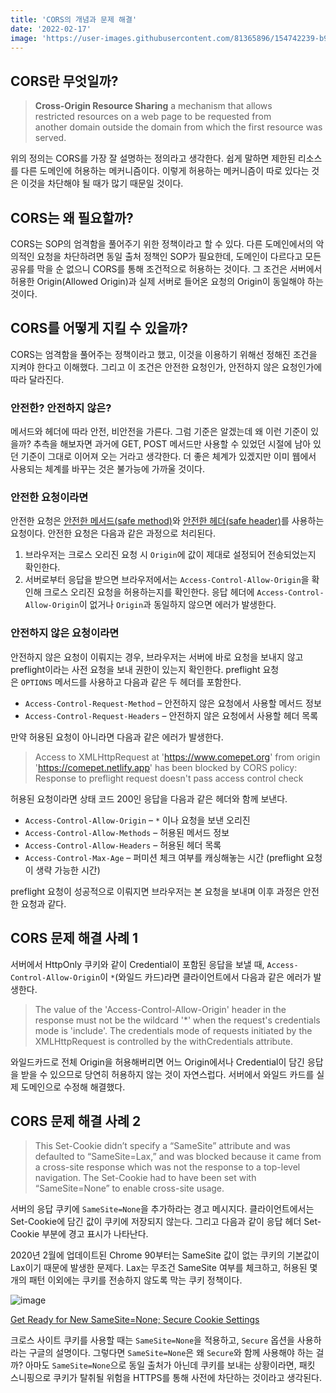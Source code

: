 ```yaml
---
title: 'CORS의 개념과 문제 해결'
date: '2022-02-17'
image: 'https://user-images.githubusercontent.com/81365896/154742239-b9b48c6f-19ba-403f-9d8f-d1388c5a7b91.png'
---
```


## CORS란 무엇일까?

> **Cross-Origin Resource Sharing**
> a mechanism that allows restricted resources on a web page to be requested from another domain outside the domain from which the first resource was served.

위의 정의는 CORS를 가장 잘 설명하는 정의라고 생각한다. 쉽게 말하면 제한된 리소스를 다른 도메인에 허용하는 메커니즘이다. 이렇게 허용하는 메커니즘이 따로 있다는 것은 이것을 차단해야 될 때가 많기 때문일 것이다.

## CORS는 왜 필요할까?

CORS는 SOP의 엄격함을 풀어주기 위한 정책이라고 할 수 있다. 다른 도메인에서의 악의적인 요청을 차단하려면 동일 출처 정책인 SOP가 필요한데, 도메인이 다르다고 모든 공유를 막을 순 없으니 CORS를 통해 조건적으로 허용하는 것이다. 그 조건은 서버에서 허용한 Origin(Allowed Origin)과 실제 서버로 들어온 요청의 Origin이 동일해야 하는 것이다.

## CORS를 어떻게 지킬 수 있을까?

CORS는 엄격함을 풀어주는 정책이라고 했고, 이것을 이용하기 위해선 정해진 조건을 지켜야 한다고 이해했다. 그리고 이 조건은 안전한 요청인가, 안전하지 않은 요청인가에 따라 달라진다.

### 안전한? 안전하지 않은?

메서드와 헤더에 따라 안전, 비안전을 가른다. 그럼 기준은 알겠는데 왜 이런 기준이 있을까? 추측을 해보자면 과거에 GET, POST 메서드만 사용할 수 있었던 시절에 남아 있던 기준이 그대로 이어져 오는 거라고 생각한다. 더 좋은 체계가 있겠지만 이미 웹에서 사용되는 체계를 바꾸는 것은 불가능에 가까울 것이다.

### 안전한 요청이라면

안전한 요청은 [안전한 메서드(safe method)](https://fetch.spec.whatwg.org/#cors-safelisted-method)와 [안전한 헤더(safe header)](https://fetch.spec.whatwg.org/#cors-safelisted-request-header)를 사용하는 요청이다. 안전한 요청은 다음과 같은 과정으로 처리된다.

1. 브라우저는 크로스 오리진 요청 시 `Origin`에 값이 제대로 설정되어 전송되었는지 확인한다.
2. 서버로부터 응답을 받으면 브라우저에서는 `Access-Control-Allow-Origin`을 확인해 크로스 오리진 요청을 허용하는지를 확인한다. 응답 헤더에 `Access-Control-Allow-Origin`이 없거나 `Origin`과 동일하지 않으면 에러가 발생한다.

### 안전하지 않은 요청이라면

안전하지 않은 요청이 이뤄지는 경우, 브라우저는 서버에 바로 요청을 보내지 않고 preflight이라는 사전 요청을 보내 권한이 있는지 확인한다. preflight 요청은 `OPTIONS` 메서드를 사용하고 다음과 같은 두 헤더를 포함한다.

- `Access-Control-Request-Method` – 안전하지 않은 요청에서 사용할 메서드 정보
- `Access-Control-Request-Headers` – 안전하지 않은 요청에서 사용할 헤더 목록

만약 허용된 요청이 아니라면 다음과 같은 에러가 발생한다.

> Access to XMLHttpRequest at 'https://www.comepet.org' from origin 'https://comepet.netlify.app' has been blocked by CORS policy: Response to preflight request doesn't pass access control check

허용된 요청이라면 상태 코드 200인 응답을 다음과 같은 헤더와 함께 보낸다.

- `Access-Control-Allow-Origin` – `*` 이나 요청을 보낸 오리진
- `Access-Control-Allow-Methods` – 허용된 메서드 정보
- `Access-Control-Allow-Headers` – 허용된 헤더 목록
- `Access-Control-Max-Age` – 퍼미션 체크 여부를 캐싱해놓는 시간 (preflight 요청이 생략 가능한 시간)

preflight 요청이 성공적으로 이뤄지면 브라우저는 본 요청을 보내며 이후 과정은 안전한 요청과 같다.

## CORS 문제 해결 사례 1

서버에서 HttpOnly 쿠키와 같이 Credential이 포함된 응답을 보낼 때, `Access-Control-Allow-Origin`이 `*`(와일드 카드)라면 클라이언트에서 다음과 같은 에러가 발생한다.

> The value of the 'Access-Control-Allow-Origin' header in the response must not be the wildcard '\*' when the request's credentials mode is 'include'. The credentials mode of requests initiated by the XMLHttpRequest is controlled by the withCredentials attribute.

와일드카드로 전체 Origin을 허용해버리면 어느 Origin에서나 Credential이 담긴 응답을 받을 수 있으므로 당연히 허용하지 않는 것이 자연스럽다. 서버에서 와일드 카드를 실제 도메인으로 수정해 해결했다.

## CORS 문제 해결 사례 2

> This Set-Cookie didn’t specify a “SameSite” attribute and was defaulted to “SameSite=Lax,” and was blocked because it came from a cross-site response which was not the response to a top-level navigation. The Set-Cookie had to have been set with “SameSite=None” to enable cross-site usage.

서버의 응답 쿠키에 `SameSite=None`을 추가하라는 경고 메시지다. 클라이언트에서는 Set-Cookie에 담긴 값이 쿠키에 저장되지 않는다. 그리고 다음과 같이 응답 헤더 Set-Cookie 부분에 경고 표시가 나타난다.

2020년 2월에 업데이트된 Chrome 90부터는 SameSite 값이 없는 쿠키의 기본값이 Lax이기 때문에 발생한 문제다. Lax는 무조건 SameSite 여부를 체크하고, 허용된 몇 개의 패턴 이외에는 쿠키를 전송하지 않도록 막는 쿠키 정책이다.

![image](https://user-images.githubusercontent.com/81365896/154746121-783a95dd-fefd-4885-8c64-e08643e79eba.png)

[Get Ready for New SameSite=None; Secure Cookie Settings ](https://developers.google.com/search/blog/2020/01/get-ready-for-new-samesitenone-secure)

크로스 사이트 쿠키를 사용할 때는 `SameSite=None`을 적용하고, `Secure` 옵션을 사용하라는 구글의 설명이다. 그렇다면 `SameSite=None`은 왜 `Secure`와 함께 사용해야 하는 걸까? 아마도 `SameSite=None`으로 동일 출처가 아닌데 쿠키를 보내는 상황이라면, 패킷 스니핑으로 쿠키가 탈취될 위험을 HTTPS를 통해 사전에 차단하는 것이라고 생각된다.
